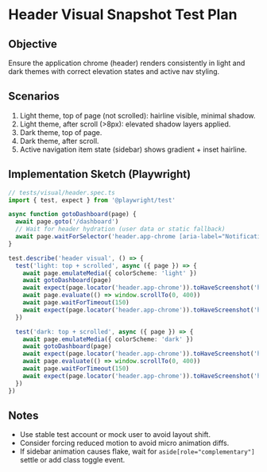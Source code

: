 # Header Visual Snapshot Test Plan

## Objective

Ensure the application chrome (header) renders consistently in light and dark themes with correct elevation states and active nav styling.

## Scenarios

1. Light theme, top of page (not scrolled): hairline visible, minimal shadow.
2. Light theme, after scroll (>8px): elevated shadow layers applied.
3. Dark theme, top of page.
4. Dark theme, after scroll.
5. Active navigation item state (sidebar) shows gradient + inset hairline.

## Implementation Sketch (Playwright)

```ts
// tests/visual/header.spec.ts
import { test, expect } from '@playwright/test'

async function gotoDashboard(page) {
  await page.goto('/dashboard')
  // Wait for header hydration (user data or static fallback)
  await page.waitForSelector('header.app-chrome [aria-label="Notifications"]')
}

test.describe('header visual', () => {
  test('light: top + scrolled', async ({ page }) => {
    await page.emulateMedia({ colorScheme: 'light' })
    await gotoDashboard(page)
    await expect(page.locator('header.app-chrome')).toHaveScreenshot('header-light-top.png')
    await page.evaluate(() => window.scrollTo(0, 400))
    await page.waitForTimeout(150)
    await expect(page.locator('header.app-chrome')).toHaveScreenshot('header-light-scrolled.png')
  })

  test('dark: top + scrolled', async ({ page }) => {
    await page.emulateMedia({ colorScheme: 'dark' })
    await gotoDashboard(page)
    await expect(page.locator('header.app-chrome')).toHaveScreenshot('header-dark-top.png')
    await page.evaluate(() => window.scrollTo(0, 400))
    await page.waitForTimeout(150)
    await expect(page.locator('header.app-chrome')).toHaveScreenshot('header-dark-scrolled.png')
  })
})
```

## Notes

- Use stable test account or mock user to avoid layout shift.
- Consider forcing reduced motion to avoid micro animation diffs.
- If sidebar animation causes flake, wait for `aside[role="complementary"]` settle or add class toggle event.

